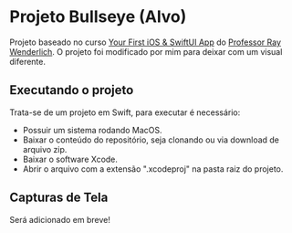 # Projeto Bullseye (Alvo)

Projeto baseado no curso [Your First iOS & SwiftUI App](https://www.raywenderlich.com/ios/paths/learn) do [Professor Ray Wenderlich](https://www.raywenderlich.com/home).
O projeto foi modificado por mim para deixar com um visual diferente.

## Executando o projeto

Trata-se de um projeto em Swift, para executar é necessário:
* Possuir um sistema rodando MacOS.
* Baixar o conteúdo do repositório, seja clonando ou via download de arquivo zip.
* Baixar o software Xcode.
* Abrir o arquivo com a extensão ".xcodeproj" na pasta raiz do projeto.

## Capturas de Tela
Será adicionado em breve!
